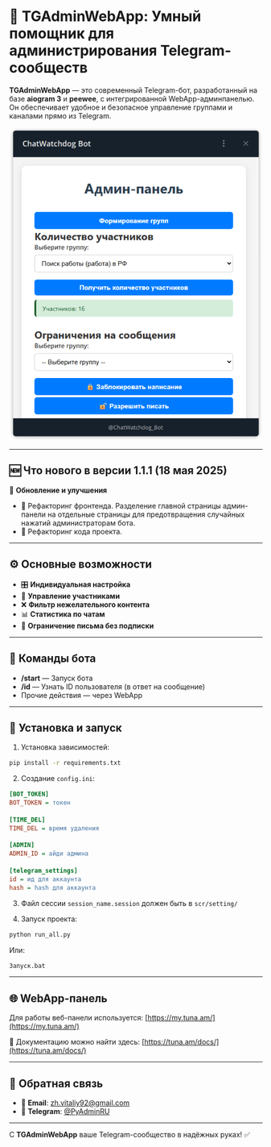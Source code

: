 # 📘 TGAdminWebApp: Умный помощник для администрирования Telegram-сообществ

**TGAdminWebApp** — это современный Telegram-бот, разработанный на базе **aiogram 3** и **peewee**, с интегрированной
WebApp-админпанелью. Он обеспечивает удобное и безопасное управление группами и каналами прямо из Telegram.

<div align="center">

![alt text](doc/TGAdminWebApp.png "TGAdminWebApp")

</div>

---

## 🆕 Что нового в версии 1.1.1 (18 мая 2025)

🔧 **Обновление и улучшения**

- 🔧 Рефакторинг фронтенда. Разделение главной страницы админ-панели на отдельные страницы для предотвращения случайных
  нажатий администраторам бота.
- 🔧 Рефакторинг кода проекта.

---

## ⚙️ Основные возможности

* 🎛️ **Индивидуальная настройка**
* 👥 **Управление участниками**
* ❌ **Фильтр нежелательного контента**
* 📊 **Статистика по чатам**
* 📌 **Ограничение письма без подписки**

---

## 🧰 Команды бота

* **/start** — Запуск бота
* **/id** — Узнать ID пользователя (в ответ на сообщение)
* Прочие действия — через WebApp

---

## 🔧 Установка и запуск

1. Установка зависимостей:

```bash
pip install -r requirements.txt
```

2. Создание `config.ini`:

```ini
[BOT_TOKEN]
BOT_TOKEN = токен

[TIME_DEL]
TIME_DEL = время удаления

[ADMIN]
ADMIN_ID = айди админа

[telegram_settings]
id = ид для аккаунта
hash = hash для аккаунта
```

3. Файл сессии `session_name.session` должен быть в `scr/setting/`

4. Запуск проекта:

```bash
python run_all.py
```

Или:

```bash
Запуск.bat
```

---

## 🌐 WebApp-панель

Для работы веб-панели используется: [https://my.tuna.am/](https://my.tuna.am/)

📄 Документацию можно найти здесь: [https://tuna.am/docs/](https://tuna.am/docs/)

---

## 📅 Обратная связь

* 📧 **Email**: [zh.vitaliy92@gmail.com](mailto:zh.vitaliy92@gmail.com)
* 💬 **Telegram**: [@PyAdminRU](https://t.me/PyAdminRU)

---

С **TGAdminWebApp** ваше Telegram-сообщество в надёжных руках! ✅

